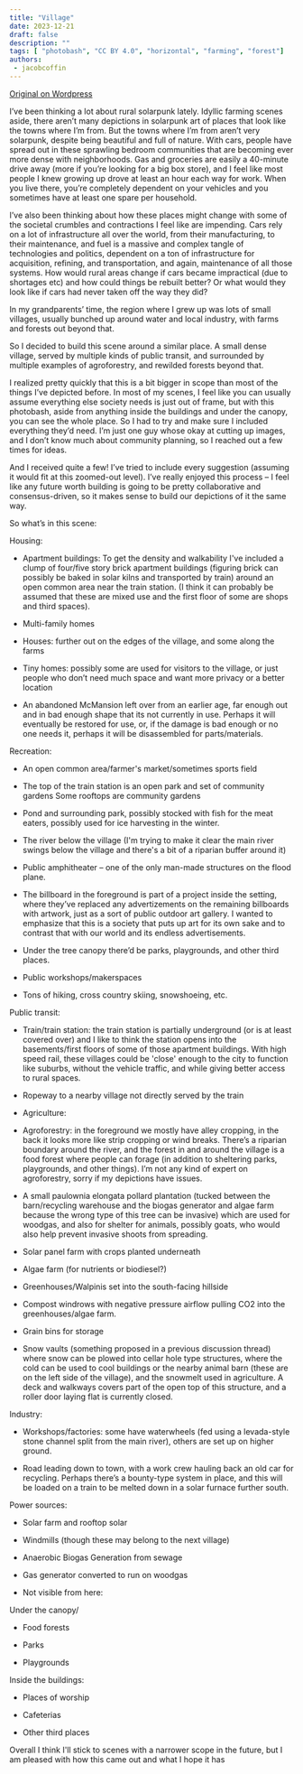```yaml
---
title: "Village"
date: 2023-12-21
draft: false
description: ""
tags: [ "photobash", "CC BY 4.0", "horizontal", "farming", "forest"]
authors:
 - jacobcoffin
---
```


[Original on Wordpress](https://jacobcoffinwrites.wordpress.com/2023/12/21/solarpunk-village/)

I’ve been thinking a lot about rural solarpunk lately. Idyllic farming scenes aside, there aren’t many depictions in solarpunk art of places that look like the towns where I’m from. But the towns where I’m from aren’t very solarpunk, despite being beautiful and full of nature. With cars, people have spread out in these sprawling bedroom communities that are becoming ever more dense with neighborhoods. Gas and groceries are easily a 40-minute drive away (more if you’re looking for a big box store), and I feel like most people I knew growing up drove at least an hour each way for work. When you live there, you’re completely dependent on your vehicles and you sometimes have at least one spare per household.

I’ve also been thinking about how these places might change with some of the societal crumbles and contractions I feel like are impending. Cars rely on a lot of infrastructure all over the world, from their manufacturing, to their maintenance, and fuel is a massive and complex tangle of technologies and politics, dependent on a ton of infrastructure for acquisition, refining, and transportation, and again, maintenance of all those systems. How would rural areas change if cars became impractical (due to shortages etc) and how could things be rebuilt better? Or what would they look like if cars had never taken off the way they did?

In my grandparents’ time, the region where I grew up was lots of small villages, usually bunched up around water and local industry, with farms and forests out beyond that.

So I decided to build this scene around a similar place. A small dense village, served by multiple kinds of public transit, and surrounded by multiple examples of agroforestry, and rewilded forests beyond that.

I realized pretty quickly that this is a bit bigger in scope than most of the things I’ve depicted before. In most of my scenes, I feel like you can usually assume everything else society needs is just out of frame, but with this photobash, aside from anything inside the buildings and under the canopy, you can see the whole place. So I had to try and make sure I included everything they’d need. I’m just one guy whose okay at cutting up images, and I don’t know much about community planning, so I reached out a few times for ideas.

And I received quite a few! I’ve tried to include every suggestion (assuming it would fit at this zoomed-out level). I’ve really enjoyed this process – I feel like any future worth building is going to be pretty collaborative and consensus-driven, so it makes sense to build our depictions of it the same way.

So what’s in this scene:

Housing:

- Apartment buildings: To get the density and walkability I've included a clump of four/five story brick apartment buildings (figuring brick can possibly be baked in solar kilns and transported by train) around an open common area near the train station. (I think it can probably be assumed that these are mixed use and the first floor of some are shops and third spaces).

- Multi-family homes

- Houses: further out on the edges of the village, and some along the farms

- Tiny homes: possibly some are used for visitors to the village, or just people who don’t need much space and want more privacy or a better location

- An abandoned McMansion left over from an earlier age, far enough out and in bad enough shape that its not currently in use. Perhaps it will eventually be restored for use, or, if the damage is bad enough or no one needs it, perhaps it will be disassembled for parts/materials.

Recreation:

- An open common area/farmer's market/sometimes sports field

- The top of the train station is an open park and set of community gardens Some rooftops are community gardens

- Pond and surrounding park, possibly stocked with fish for the meat eaters, possibly used for ice harvesting in the winter.

- The river below the village (I'm trying to make it clear the main river swings below the village and there's a bit of a riparian buffer around it)

- Public amphitheater – one of the only man-made structures on the flood plane.

- The billboard in the foreground is part of a project inside the setting, where they’ve replaced any advertizements on the remaining billboards with artwork, just as a sort of public outdoor art gallery. I wanted to emphasize that this is a society that puts up art for its own sake and to contrast that with our world and its endless advertisements. 

- Under the tree canopy there’d be parks, playgrounds, and other third places.

- Public workshops/makerspaces

- Tons of hiking, cross country skiing, snowshoeing, etc.

Public transit:

- Train/train station: the train station is partially underground (or is at least covered over) and I like to think the station opens into the basements/first floors of some of those apartment buildings. With high speed rail, these villages could be 'close' enough to the city to function like suburbs, without the vehicle traffic, and while giving better access to rural spaces.

- Ropeway to a nearby village not directly served by the train

- Agriculture:

- Agroforestry: in the foreground we mostly have alley cropping, in the back it looks more like strip cropping or wind breaks. There’s a riparian boundary around the river, and the forest in and around the village is a food forest where people can forage (in addition to sheltering parks, playgrounds, and other things). I’m not any kind of expert on agroforestry, sorry if my depictions have issues.

- A small paulownia elongata pollard plantation (tucked between the barn/recycling warehouse and the biogas generator and algae farm because the wrong type of this tree can be invasive) which are used for woodgas, and also for shelter for animals, possibly goats, who would also help prevent invasive shoots from spreading.

- Solar panel farm with crops planted underneath

- Algae farm (for nutrients or biodiesel?)

- Greenhouses/Walpinis set into the south-facing hillside

- Compost windrows with negative pressure airflow pulling CO2 into the greenhouses/algae farm.

- Grain bins for storage

- Snow vaults (something proposed in a previous discussion thread) where snow can be plowed into cellar hole type structures, where the cold can be used to cool buildings or the nearby animal barn (these are on the left side of the village), and the snowmelt used in agriculture. A deck and walkways covers part of the open top of this structure, and a roller door laying flat is currently closed.

Industry:

- Workshops/factories: some have waterwheels (fed using a levada-style stone channel split from the main river), others are set up on higher ground.

- Road leading down to town, with a work crew hauling back an old car for recycling. Perhaps there’s a bounty-type system in place, and this will be loaded on a train to be melted down in a solar furnace further south.

Power sources:

- Solar farm and rooftop solar

- Windmills (though these may belong to the next village)

- Anaerobic Biogas Generation from sewage

- Gas generator converted to run on woodgas

- Not visible from here:

Under the canopy/ 

- Food forests 

- Parks 

- Playgrounds

Inside the buildings: 

- Places of worship 

- Cafeterias 

- Other third places

Overall I think I'll stick to scenes with a narrower scope in the future, but I am pleased with how this came out and what I hope it has
